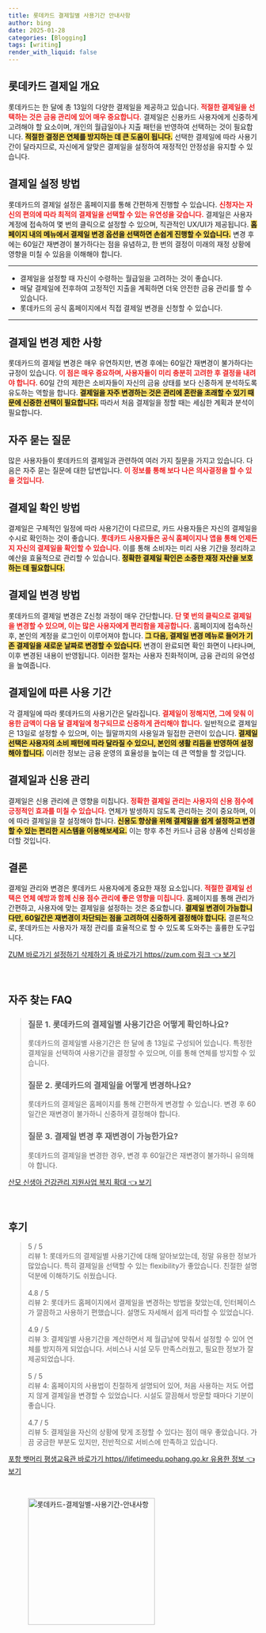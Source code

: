 ```yaml
---
title: 롯데카드 결제일별 사용기간 안내사항
author: bing
date: 2025-01-28
categories: [Blogging]
tags: [writing]
render_with_liquid: false
---
```



<h2 id='롯데카드 결제일 개요'>롯데카드 결제일 개요</h2>

<p>롯데카드는 한 달에 총 13일의 다양한 결제일을 제공하고 있습니다. <b><span style="color: #ee2323;">적절한 결제일을 선택하는 것은 금융 관리에 있어 매우 중요합니다.</span></b> 결제일은 신용카드 사용자에게 신중하게 고려해야 할 요소이며, 개인의 월급일이나 지출 패턴을 반영하여 선택하는 것이 필요합니다. <b><span style="background-color: #ffe066;">적절한 결정은 연체를 방지하는 데 큰 도움이 됩니다.</span></b> 선택한 결제일에 따라 사용기간이 달라지므로, 자신에게 알맞은 결제일을 설정하여 재정적인 안정성을 유지할 수 있습니다.</p>

<h2 id='결제일 설정 방법'>결제일 설정 방법</h2>

<p>롯데카드의 결제일 설정은 홈페이지를 통해 간편하게 진행할 수 있습니다. <b><span style="color: #ee2323;">신청자는 자신의 편의에 따라 최적의 결제일을 선택할 수 있는 유연성을 갖습니다.</span></b> 결제일은 사용자 계정에 접속하여 몇 번의 클릭으로 설정할 수 있으며, 직관적인 UX/UI가 제공됩니다. <b><span style="background-color: #ffe066;">홈페이지 내의 메뉴에서 결제일 변경 옵션을 선택하면 손쉽게 진행할 수 있습니다.</span></b> 변경 후에는 60일간 재변경이 불가하다는 점을 유념하고, 한 번의 결정이 미래의 재정 상황에 영향을 미칠 수 있음을 이해해야 합니다.</p>

<hr />

<ul>
    <li>결제일을 설정할 때 자신이 수령하는 월급일을 고려하는 것이 좋습니다.</li>
    <li>매달 결제일에 전후하여 고정적인 지출을 계획하면 더욱 안전한 금융 관리를 할 수 있습니다.</li>
    <li>롯데카드의 공식 홈페이지에서 직접 결제일 변경을 신청할 수 있습니다.</li>
</ul>

<hr />

<h2 id='결제일 변경 제한 사항'>결제일 변경 제한 사항</h2>

<p>롯데카드의 결제일 변경은 매우 유연하지만, 변경 후에는 60일간 재변경이 불가하다는 규정이 있습니다. <b><span style="color: #ee2323;">이 점은 매우 중요하며, 사용자들이 미리 충분히 고려한 후 결정을 내려야 합니다.</span></b> 60일 간의 제한은 소비자들이 자신의 금융 상태를 보다 신중하게 분석하도록 유도하는 역할을 합니다. <b><span style="background-color: #ffe066;">결제일을 자주 변경하는 것은 관리에 혼란을 초래할 수 있기 때문에 신중한 선택이 필요합니다.</span></b> 따라서 처음 결제일을 정할 때는 세심한 계획과 분석이 필요합니다.</p>

<h2 id='자주 묻는 질문'>자주 묻는 질문</h2>

<p>많은 사용자들이 롯데카드의 결제일과 관련하여 여러 가지 질문을 가지고 있습니다. 다음은 자주 묻는 질문에 대한 답변입니다. <b><span style="color: #ee2323;">이 정보를 통해 보다 나은 의사결정을 할 수 있을 것입니다.</span></b></p>

<h2 id='결제일 확인 방법'>결제일 확인 방법</h2>

<p>결제일은 구체적인 일정에 따라 사용기간이 다르므로, 카드 사용자들은 자신의 결제일을 수시로 확인하는 것이 좋습니다. <b><span style="color: #ee2323;">롯데카드 사용자들은 공식 홈페이지나 앱을 통해 언제든지 자신의 결제일을 확인할 수 있습니다.</span></b> 이를 통해 소비자는 미리 사용 기간을 정리하고 예산을 효율적으로 관리할 수 있습니다. <b><span style="background-color: #ffe066;">정확한 결제일 확인은 소중한 재정 자산을 보호하는 데 필요합니다.</span></b></p>

<h2 id='결제일 변경 방법'>결제일 변경 방법</h2>

<p>롯데카드의 결제일 변경은 Z신청 과정이 매우 간단합니다. <b><span style="color: #ee2323;">단 몇 번의 클릭으로 결제일을 변경할 수 있으며, 이는 많은 사용자에게 편리함을 제공합니다.</span></b> 홈페이지에 접속하신 후, 본인의 계정을 로그인이 이루어져야 합니다. <b><span style="background-color: #ffe066;">그 다음, 결제일 변경 메뉴로 들어가 기존 결제일을 새로운 날짜로 변경할 수 있습니다.</span></b> 변경이 완료되면 확인 화면이 나타나며, 이후 변경된 내용이 반영됩니다. 이러한 절차는 사용자 친화적이며, 금융 관리의 유연성을 높여줍니다.</p>

<h2 id='결제일에 따른 사용 기간'>결제일에 따른 사용 기간</h2>

<p>각 결제일에 따라 롯데카드의 사용기간은 달라집니다. <b><span style="color: #ee2323;">결제일이 정해지면, 그에 맞춰 이용한 금액이 다음 달 결제일에 청구되므로 신중하게 관리해야 합니다.</span></b> 일반적으로 결제일은 13일로 설정할 수 있으며, 이는 월말까지의 사용일과 밀접한 관련이 있습니다. <b><span style="background-color: #ffe066;">결제일 선택은 사용자의 소비 패턴에 따라 달라질 수 있으니, 본인의 생활 리듬을 반영하여 설정해야 합니다.</span></b> 이러한 정보는 금융 운영의 효율성을 높이는 데 큰 역할을 할 것입니다.</p>

<h2 id='결제일과 신용 관리'>결제일과 신용 관리</h2>

<p>결제일은 신용 관리에 큰 영향을 미칩니다. <b><span style="color: #ee2323;">정확한 결제일 관리는 사용자의 신용 점수에 긍정적인 효과를 미칠 수 있습니다.</span></b> 연체가 발생하지 않도록 관리하는 것이 중요하며, 이에 따라 결제일을 잘 설정해야 합니다. <b><span style="background-color: #ffe066;">신용도 향상을 위해 결제일을 쉽게 설정하고 변경할 수 있는 편리한 시스템을 이용해보세요.</span></b> 이는 향후 추천 카드나 금융 상품에 신뢰성을 더할 것입니다.</p>

<h2 id='결론'>결론</h2>

<p>결제일 관리와 변경은 롯데카드 사용자에게 중요한 재정 요소입니다. <b><span style="color: #ee2323;">적절한 결제일 선택은 연체 예방과 함께 신용 점수 관리에 좋은 영향을 미칩니다.</span></b> 홈페이지를 통해 관리가 간편하고, 사용자에 맞는 결제일을 설정하는 것은 중요합니다. <b><span style="background-color: #ffe066;">결제일 변경이 가능합니다만, 60일간은 재변경이 차단되는 점을 고려하여 신중하게 결정해야 합니다.</span></b> 결론적으로, 롯데카드는 사용자가 재정 관리를 효율적으로 할 수 있도록 도와주는 훌륭한 도구입니다.</p>


<p><a class="click-button" title="ZUM 바로가기 설정하기 삭제하기 줌 바로가기 https//zum.com 링크" href="https://aptwhite.github.io/posts/ZUM-%EB%B0%94%EB%A1%9C%EA%B0%80%EA%B8%B0-%EC%84%A4%EC%A0%95%ED%95%98%EA%B8%B0-%EC%82%AD%EC%A0%9C%ED%95%98%EA%B8%B0-%EC%A4%8C-%EB%B0%94%EB%A1%9C%EA%B0%80%EA%B8%B0-httpszum.com-%EB%A7%81%ED%81%AC/" rel="dofollow">ZUM 바로가기 설정하기 삭제하기 줌 바로가기 https//zum.com 링크 👈 보기</a></p><br>
<h2 id='자주_찾는_FAQ'>자주 찾는 FAQ</h2>
<div itemscope="" itemtype="https://schema.org/FAQPage"> 
<blockquote> 
<div itemscope="" itemprop="mainEntity" itemtype="https://schema.org/Question"> 
<h3 itemprop="name">질문 1. 롯데카드의 결제일별 사용기간은 어떻게 확인하나요?</h3> 
<div itemscope="" itemprop="acceptedAnswer" itemtype="https://schema.org/Answer"> 
<span itemprop="text"> 
<p>롯데카드의 결제일별 사용기간은 한 달에 총 13일로 구성되어 있습니다. 특정한 결제일을 선택하여 사용기간을 결정할 수 있으며, 이를 통해 연체를 방지할 수 있습니다.</p> 
</span> 
</div> 
</div> 
<div itemscope="" itemprop="mainEntity" itemtype="https://schema.org/Question"> 
<h3 itemprop="name">질문 2. 롯데카드의 결제일을 어떻게 변경하나요?</h3> 
<div itemscope="" itemprop="acceptedAnswer" itemtype="https://schema.org/Answer"> 
<span itemprop="text"> 
<p>롯데카드의 결제일은 홈페이지를 통해 간편하게 변경할 수 있습니다. 변경 후 60일간은 재변경이 불가하니 신중하게 결정해야 합니다.</p> 
</span> 
</div> 
</div> 
<div itemscope="" itemprop="mainEntity" itemtype="https://schema.org/Question"> 
<h3 itemprop="name">질문 3. 결제일 변경 후 재변경이 가능한가요?</h3> 
<div itemscope="" itemprop="acceptedAnswer" itemtype="https://schema.org/Answer"> 
<span itemprop="text"> 
<p>롯데카드의 결제일을 변경한 경우, 변경 후 60일간은 재변경이 불가하니 유의해야 합니다.</p> 
</span> 
</div> 
</div> 
</blockquote> 
</div>
<p><a class="click-button" title="산모 신생아 건강관리 지원사업 복지 확대" href="https://aptwhite.github.io/posts/%EC%82%B0%EB%AA%A8-%EC%8B%A0%EC%83%9D%EC%95%84-%EA%B1%B4%EA%B0%95%EA%B4%80%EB%A6%AC-%EC%A7%80%EC%9B%90%EC%82%AC%EC%97%85-%EB%B3%B5%EC%A7%80-%ED%99%95%EB%8C%80/" rel="dofollow">산모 신생아 건강관리 지원사업 복지 확대 👈 보기</a></p><br>
<h2 id='후기'>후기</h2>
<div itemscope itemtype="https://schema.org/Product">
  <blockquote>
  <div itemprop="review" itemscope itemtype="https://schema.org/Review">
      <div itemprop="reviewRating" itemscope itemtype="https://schema.org/Rating"> <span itemprop="ratingValue">5</span> / <span itemprop="bestRating">5</span> </div>
      <span itemprop="reviewBody">리뷰 1: 롯데카드의 결제일별 사용기간에 대해 알아보았는데, 정말 유용한 정보가 많았습니다. 특히 결제일을 선택할 수 있는 flexibility가 좋았습니다. 친절한 설명 덕분에 이해하기도 쉬웠습니다.</span>
  </div>
  <br>
  <div itemprop="review" itemscope itemtype="https://schema.org/Review">
      <div itemprop="reviewRating" itemscope itemtype="https://schema.org/Rating"> <span itemprop="ratingValue">4.8</span> / <span itemprop="bestRating">5</span> </div>
      <span itemprop="reviewBody">리뷰 2: 롯데카드 홈페이지에서 결제일을 변경하는 방법을 찾았는데, 인터페이스가 깔끔하고 사용하기 편했습니다. 설명도 자세해서 쉽게 따라할 수 있었습니다.</span>
  </div>
  <br>
  <div itemprop="review" itemscope itemtype="https://schema.org/Review">
      <div itemprop="reviewRating" itemscope itemtype="https://schema.org/Rating"> <span itemprop="ratingValue">4.9</span> / <span itemprop="bestRating">5</span> </div>
      <span itemprop="reviewBody">리뷰 3: 결제일별 사용기간을 계산하면서 제 월급날에 맞춰서 설정할 수 있어 연체를 방지하게 되었습니다. 서비스나 시설 모두 만족스러웠고, 필요한 정보가 잘 제공되었습니다.</span>
  </div>
  <br>
  <div itemprop="review" itemscope itemtype="https://schema.org/Review">
      <div itemprop="reviewRating" itemscope itemtype="https://schema.org/Rating"> <span itemprop="ratingValue">5</span> / <span itemprop="bestRating">5</span> </div>
      <span itemprop="reviewBody">리뷰 4: 홈페이지의 사용법이 친절하게 설명되어 있어, 처음 사용하는 저도 어렵지 않게 결제일을 변경할 수 있었습니다. 시설도 깔끔해서 방문할 때마다 기분이 좋습니다.</span>
  </div>
  <br>
  <div itemprop="review" itemscope itemtype="https://schema.org/Review">
      <div itemprop="reviewRating" itemscope itemtype="https://schema.org/Rating"> <span itemprop="ratingValue">4.7</span> / <span itemprop="bestRating">5</span> </div>
      <span itemprop="reviewBody">리뷰 5: 결제일을 자신의 상황에 맞게 조정할 수 있다는 점이 매우 좋았습니다. 가끔 궁금한 부분도 있지만, 전반적으로 서비스에 만족하고 있습니다.</span>
  </div>
  </blockquote>
</div>
<p><a class="click-button" title="포항 뱃머리 평생교육관 바로가기 https//lifetimeedu.pohang.go.kr 유용한 정보" href="https://aptwhite.github.io/posts/%ED%8F%AC%ED%95%AD-%EB%B1%83%EB%A8%B8%EB%A6%AC-%ED%8F%89%EC%83%9D%EA%B5%90%EC%9C%A1%EA%B4%80-%EB%B0%94%EB%A1%9C%EA%B0%80%EA%B8%B0-httpslifetimeedu.pohang.go.kr-%EC%9C%A0%EC%9A%A9%ED%95%9C-%EC%A0%95%EB%B3%B4/" rel="dofollow">포항 뱃머리 평생교육관 바로가기 https//lifetimeedu.pohang.go.kr 유용한 정보 👈 보기</a></p><br>
<figure class="image"><img src="https://aptwhite.github.io/assets/img/thumbnail/롯데카드-결제일별-사용기간-안내사항.webp" alt="롯데카드-결제일별-사용기간-안내사항" width="256" height="256"></figure>